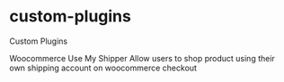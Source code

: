# custom-plugins
Custom Plugins


Woocommerce Use My Shipper
Allow users to shop product using their own shipping account on woocommerce checkout
